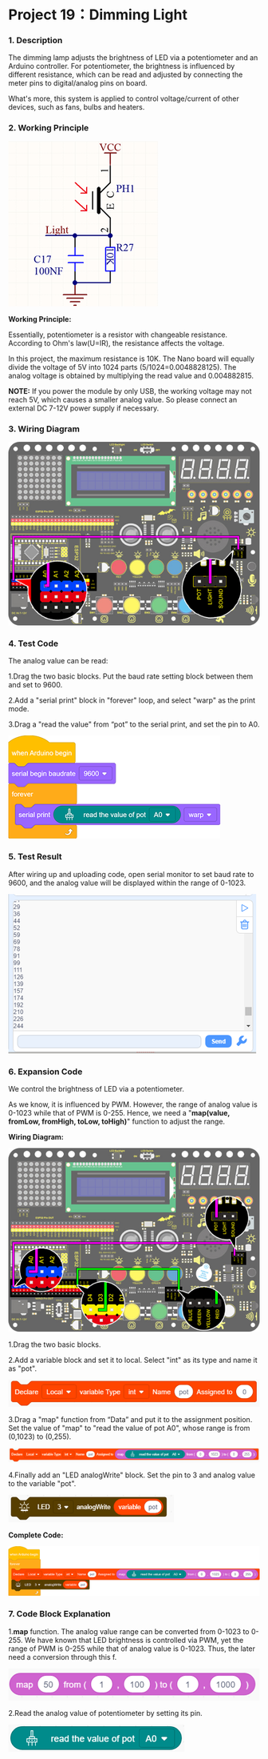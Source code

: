 # **Project 19：Dimming Light**

### **1. Description**
The dimming lamp adjusts the brightness of LED via a potentiometer and an Arduino controller. For potentiometer, the brightness is influenced by different resistance, which can be read and adjusted by connecting the meter pins to digital/analog pins on board. 

What's more, this system is applied to control voltage/current of other devices, such as fans, bulbs and heaters. 

### **2. Working Principle**

![img-20230225082629-1679443973070-13](./media/img-20230225082629-1679443973070-13.png)

**Working Principle:** 

Essentially, potentiometer is a resistor with changeable resistance. According to Ohm's law(U=IR), the resistance affects the voltage.

In this project, the maximum resistance is 10K. The Nano board will equally divide the voltage of 5V into 1024 parts (5/1024=0.0048828125). The analog voltage is obtained by multiplying the read value and 0.004882815.

**NOTE:** 
If you power the module by only USB, the working voltage may not reach 5V, which causes a smaller analog value. So please connect an external DC 7-12V power supply if necessary. 

### **3. Wiring Diagram**

![19](./media/19.jpg)

### **4. Test Code**

The analog value can be read:

1.Drag the two basic blocks. Put the baud rate setting block between them and set to 9600.

2.Add a "serial print" block in "forever" loop, and select "warp" as the print mode.

3.Drag a "read the value" from “pot” to the serial print, and set the pin to A0. 

![19-1](./media/19-1.png)

### **5. Test Result**

After wiring up and uploading code, open serial monitor to set baud rate to 9600, and the analog value will be displayed within the range of 0-1023.

![image-20230327094257859](./media/image-20230327094257859.png)

### **6. Expansion Code**

We control the brightness of LED via a potentiometer. 

As we know, it is influenced by PWM. However, the range of analog value is 0-1023 while that of PWM is 0-255. Hence, we need a "**map(value, fromLow, fromHigh, toLow, toHigh)**" function to adjust the range.

**Wiring Diagram:**

![18-1679534891950-13](./media/18-1679534891950-13.jpg)

1.Drag the two basic blocks.

2.Add a variable block and set it to local. Select "int" as its type and name it as "pot". 

![image-20230327095102942](./media/image-20230327095102942.png)

3.Drag a "map" function from “Data” and put it to the assignment position. Set the value of "map" to "read the value of pot A0", whose range is from (0,1023) to (0,255).

![image-20230327095138185](./media/image-20230327095138185.png)

4.Finally add an "LED analogWrite" block. Set the pin to 3 and analog value to the variable "pot".

![image-20230327095209123](./media/image-20230327095209123.png)

**Complete Code:**

![Img](./media/img-20230308105508.png)



### **7. Code Block Explanation**

1.**map** function. The analog value range can be converted from 0-1023 to 0-255. We have known that LED brightness is controlled via PWM, yet the range of PWM is 0-255 while that of analog value is 0-1023. Thus, the later need a conversion through this f.

![Img](./media/img-20230308105611.png)

2.Read the analog value of potentiometer by setting its pin. 

![Img](./media/img-20230308110840.png)



